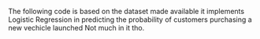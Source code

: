 The following code is based on the dataset made available 
it implements Logistic Regression in predicting the probability of customers purchasing a new vechicle launched
Not much in it tho.
